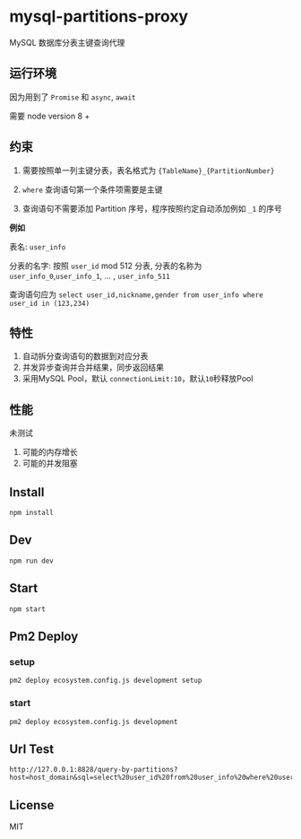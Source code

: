 # mysql-partitions-proxy

MySQL 数据库分表主键查询代理

## 运行环境

因为用到了 `Promise` 和 `async`, `await`

需要 node version 8 +

## 约束

1. 需要按照单一列主键分表，表名格式为 `{TableName}_{PartitionNumber}`

2. `where` 查询语句第一个条件项需要是主键

3. 查询语句不需要添加 Partition 序号，程序按照约定自动添加例如 `_1` 的序号

**例如**

表名: `user_info`

分表的名字: 按照 `user_id` mod 512 分表, 分表的名称为 `user_info_0`,`user_info_1`, ... , `user_info_511`

查询语句应为 
`select user_id,nickname,gender from user_info where user_id in (123,234)`

## 特性

1. 自动拆分查询语句的数据到对应分表
2. 并发异步查询并合并结果，同步返回结果
3. 采用MySQL Pool，默认 `connectionLimit:10`，默认`10`秒释放Pool

## 性能

未测试

1. 可能的内存增长
2. 可能的并发阻塞

## Install

```
npm install
```

## Dev

```
npm run dev
```

## Start

```
npm start
```

## Pm2 Deploy

### setup

```
pm2 deploy ecosystem.config.js development setup
```

### start

```
pm2 deploy ecosystem.config.js development 
```

##  Url Test

```
http://127.0.0.1:8828/query-by-partitions?host=host_domain&sql=select%20user_id%20from%20user_info%20where%20user_id%20in%20(123,234)&mod=512&user=root&password=&charset=utf8mb4_general_ci&database=user
```

## License

MIT